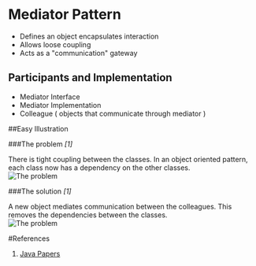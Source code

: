 # Mediator Pattern

* Defines an object encapsulates interaction
* Allows loose coupling 
* Acts as a "communication" gateway

## Participants and Implementation

* Mediator Interface  
* Mediator Implementation  
* Colleague ( objects that communicate through mediator )

##Easy Illustration

###The problem  <cite>[1]</cite>

There is tight coupling between the classes. In an object oriented pattern, each class
now has a dependency on the other classes.   
![The problem](http://javapapers.com/wp-content/uploads/2013/01/MediatorProblem.png)


###The solution  <cite>[1]</cite>

A new object mediates communication between the colleagues. This removes the dependencies
between the classes.  
![The problem](http://javapapers.com/wp-content/uploads/2013/01/Mediator.png)


#References

1. [Java Papers][]


[Java Papers]: http://javapapers.com/design-patterns/mediator-design-pattern/ "Java Papers"